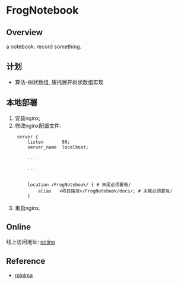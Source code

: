 # FrogNotebook

## Overview

a notebook. record something.

## 计划

* 算法-树状数组, 康托展开树状数组实现

## 本地部署

1. 安装nginx;
2. 修改nginx配置文件:

```
    server {
        listen       80;
        server_name  localhost;

        ...

        ...


        location /FrogNotebook/ { # 末尾必须要有/
            alias   <项目路径>/FrogNotebook/docs/; # 末尾必须要有/
        }
```

3. 重启nginx.

## Online

线上访问地址: [online](https://frogif.github.io/FrogNotebook/)

## Reference

* [minima](https://github.com/jekyll/minima)